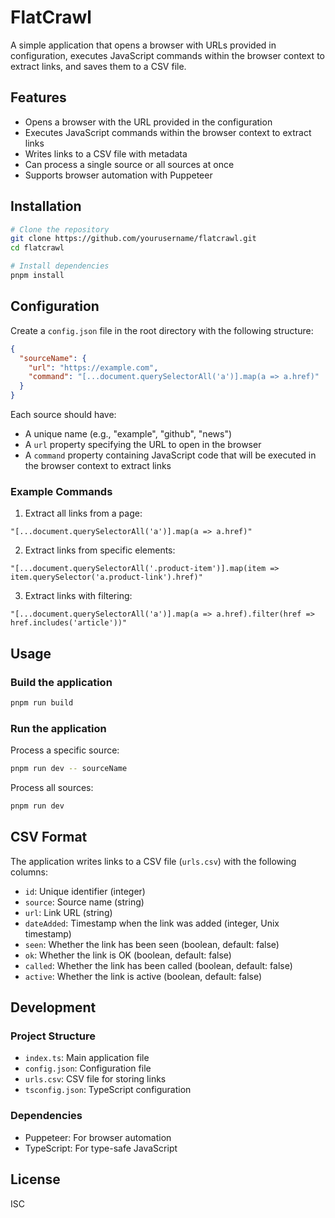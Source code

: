 # FlatCrawl

A simple application that opens a browser with URLs provided in configuration, executes JavaScript commands within the browser context to extract links, and saves them to a CSV file.

## Features

- Opens a browser with the URL provided in the configuration
- Executes JavaScript commands within the browser context to extract links
- Writes links to a CSV file with metadata
- Can process a single source or all sources at once
- Supports browser automation with Puppeteer

## Installation

```bash
# Clone the repository
git clone https://github.com/yourusername/flatcrawl.git
cd flatcrawl

# Install dependencies
pnpm install
```

## Configuration

Create a `config.json` file in the root directory with the following structure:

```json
{
  "sourceName": {
    "url": "https://example.com",
    "command": "[...document.querySelectorAll('a')].map(a => a.href)"
  }
}
```

Each source should have:
- A unique name (e.g., "example", "github", "news")
- A `url` property specifying the URL to open in the browser
- A `command` property containing JavaScript code that will be executed in the browser context to extract links

### Example Commands

1. Extract all links from a page:
```
"[...document.querySelectorAll('a')].map(a => a.href)"
```

2. Extract links from specific elements:
```
"[...document.querySelectorAll('.product-item')].map(item => item.querySelector('a.product-link').href)"
```

3. Extract links with filtering:
```
"[...document.querySelectorAll('a')].map(a => a.href).filter(href => href.includes('article'))"
```

## Usage

### Build the application

```bash
pnpm run build
```

### Run the application

Process a specific source:

```bash
pnpm run dev -- sourceName
```

Process all sources:

```bash
pnpm run dev
```

## CSV Format

The application writes links to a CSV file (`urls.csv`) with the following columns:

- `id`: Unique identifier (integer)
- `source`: Source name (string)
- `url`: Link URL (string)
- `dateAdded`: Timestamp when the link was added (integer, Unix timestamp)
- `seen`: Whether the link has been seen (boolean, default: false)
- `ok`: Whether the link is OK (boolean, default: false)
- `called`: Whether the link has been called (boolean, default: false)
- `active`: Whether the link is active (boolean, default: false)

## Development

### Project Structure

- `index.ts`: Main application file
- `config.json`: Configuration file
- `urls.csv`: CSV file for storing links
- `tsconfig.json`: TypeScript configuration

### Dependencies

- Puppeteer: For browser automation
- TypeScript: For type-safe JavaScript

## License

ISC